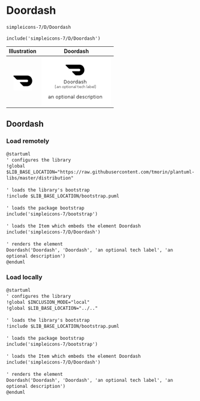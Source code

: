 # Doordash


```text
simpleicons-7/D/Doordash
```

```text
include('simpleicons-7/D/Doordash')
```



| Illustration | Doordash |
| :---: | :---: |
| ![illustration for Illustration](../../simpleicons-7/D/Doordash.png) | ![illustration for Doordash](../../simpleicons-7/D/Doordash.Local.png) |




## Doordash

### Load remotely
```plantuml
@startuml
' configures the library
!global $LIB_BASE_LOCATION="https://raw.githubusercontent.com/tmorin/plantuml-libs/master/distribution"

' loads the library's bootstrap
!include $LIB_BASE_LOCATION/bootstrap.puml

' loads the package bootstrap
include('simpleicons-7/bootstrap')

' loads the Item which embeds the element Doordash
include('simpleicons-7/D/Doordash')

' renders the element
Doordash('Doordash', 'Doordash', 'an optional tech label', 'an optional description')
@enduml
```

### Load locally
```plantuml
@startuml
' configures the library
!global $INCLUSION_MODE="local"
!global $LIB_BASE_LOCATION="../.."

' loads the library's bootstrap
!include $LIB_BASE_LOCATION/bootstrap.puml

' loads the package bootstrap
include('simpleicons-7/bootstrap')

' loads the Item which embeds the element Doordash
include('simpleicons-7/D/Doordash')

' renders the element
Doordash('Doordash', 'Doordash', 'an optional tech label', 'an optional description')
@enduml
```

